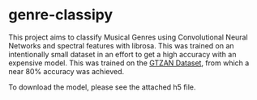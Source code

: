 # genre-classipy
This project aims to classify Musical Genres using Convolutional Neural Networks and spectral features with librosa. This was trained on an intentionally small dataset in an effort to get a high accuracy with an expensive model. This was trained on the [GTZAN Dataset](https://www.kaggle.com/datasets/andradaolteanu/gtzan-dataset-music-genre-classification), from which a near 80% accuracy was achieved.

To download the model, please see the attached h5 file.

